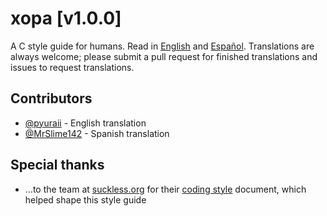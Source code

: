 # хора [v1.0.0]

A C style guide for humans. Read in [English](doc/xopa.eng.md) and
[Espa&ntilde;ol](doc/xopa.esp.md). Translations are always welcome; please
submit a pull request for finished translations and issues to request
translations.

## Contributors

* [@pyuraii](https://github.com/pyuraii) - English translation
* [@MrSlime142](https://github.com/MrSlime142) - Spanish translation

## Special thanks

* ...to the team at [suckless.org](https://suckless.org) for their
  [coding style](https://suckless.org/coding_style/) document, which helped
  shape this style guide
